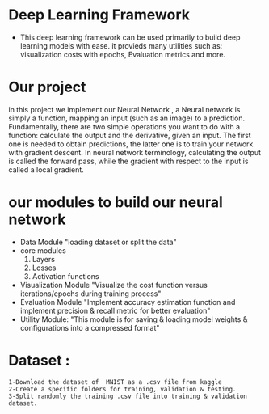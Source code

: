 
# Deep Learning Framework
 - This deep learning framework can be used primarily to build deep learning models with ease. it provieds many utilities such as: visualization costs with epochs, Evaluation        metrics and more.
 
 # Our project
 in this project we implement our Neural Network , a Neural network is simply a function, mapping an input (such as an image) to a prediction.
 Fundamentally, there are two simple operations you want to do with a function: 
 calculate the output and the derivative, given an input. The first one is needed to obtain predictions, the latter one is to train your network with gradient descent. 
 In neural network terminology, calculating the output is called the forward pass, while the gradient with respect to the input is called a local gradient.
 
# our modules to build our neural network
- Data Module
   "loading dataset or split the data"
- core modules  
     1. Layers
     2. Losses
     3. Activation functions
- Visualization Module
    "Visualize the cost function versus iterations/epochs during training process"
- Evaluation Module
     "Implement accuracy estimation function and implement precision & recall metric for better evaluation"
- Utility Module:
     "This module is for saving & loading model weights & configurations into a compressed format"

# Dataset :
    1-Download the dataset of  MNIST as a .csv file from kaggle
    2-Create a specific folders for training, validation & testing.
    3-Split randomly the training .csv file into training & validation dataset.

